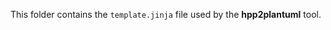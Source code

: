 <!--
  ~ #############################################################################
  ~ Copyright (C) 2023-2024 Fabien Launay. All Rights Reserved.
  ~ Author: Fabien Launay.
  ~ Email : fabien.launay.email@gmail.com.
  ~ Source: This file is part of the "Reactor Coding Challenge 01" project Git
  ~         repository developed by Fabien Launay for Woven by Toyota.
  ~ Usage : This copyright notice may not be removed from this file.
  ~ #############################################################################
  -->

This folder contains the `template.jinja` file used by the **hpp2plantuml** tool.
